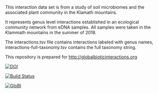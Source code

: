 This interaction data set is from a study of soil microbiomes and the associated plant community in the Klamath mountains.

It represents genus level interactions established in an ecological community network from eDNA samples. All samples were taken in the Klammath mountains in the summer of 2018.

The interactions.tsv file contains interactions labeled with genus names, interactions-full-taxonomy.tsv contains the full taxonomy string.

This repository is prepared for http://globalbioticinteractions.org


[![DOI](https://zenodo.org/badge/188169008.svg)](https://zenodo.org/badge/latestdoi/188169008)

[![Build Status](https://travis-ci.org/beraute/Klamath-mountains.svg)](https://travis-ci.org/beraute/Klamath-mountains)

[![GloBI](http://api.globalbioticinteractions.org/interaction.svg?accordingTo=globi:beraute/Klamath-mountains)](http://globalbioticinteractions.org/?accordingTo=globi:beraute/Klamath-mountains) 
